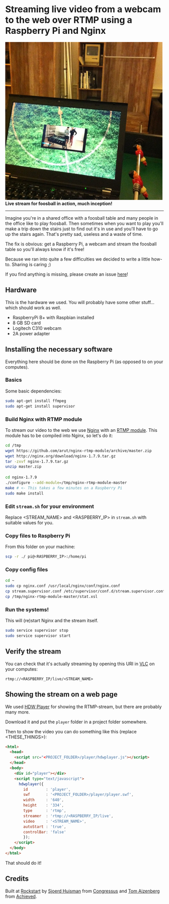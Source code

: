 # Streaming live video from a webcam to the web over RTMP using a Raspberry Pi and Nginx


![Live stream for foosball in action, much inception!](/livestream-working.jpg?raw=true "Live stream for foosball in action, much inception!")
**Live stream for foosball in action, much inception!**

- - - 

Imagine you're in a shared office with a foosball table and many people in the office like to play foosball. Then sometimes when you want to play you'll make a trip down the stairs just to find out it's in use and you'll have to go up the stairs again. That's pretty sad, useless and a waste of time. 

The fix is obvious: get a Raspberry Pi, a webcam and stream the foosball table so you'll always know if it's free!

Because we ran into quite a few difficulties we decided to write a little how-to. Sharing is caring ;)

If you find anything is missing, please create an issue [here](https://github.com/Tomtomgo/raspberry_livestream/issues)!

## Hardware

This is the hardware we used. You will probably have some other stuff... which should work as well.

- RaspberryPi B+ with Raspbian installed
- 8 GB SD card
- Logitech C310 webcam
- 2A power adapter

## Installing the necessary software

Everything here should be done on the Raspberry Pi (as opposed to on your computes). 

### Basics

Some basic dependencies:

```bash
sudo apt-get install ffmpeg
sudo apt-get install supervisor
```

### Build Nginx with RTMP module

To stream our video to the web we use [Nginx](http://nginx.org/) with an [RTMP module](https://github.com/arut/nginx-rtmp-module). This module has to be compiled into Nginx, so let's do it:

```bash
cd /tmp
wget https://github.com/arut/nginx-rtmp-module/archive/master.zip
wget http://nginx.org/download/nginx-1.7.9.tar.gz
tar -zxvf nginx-1.7.9.tar.gz
unzip master.zip

cd nginx-1.7.9
./configure --add-module=/tmp/nginx-rtmp-module-master
make # <- This takes a few minutes on a Raspberry Pi
sudo make install
```

### Edit `stream.sh` for your environment

Replace \<STREAM_NAME\> and \<RASPBERRY_IP\> in `stream.sh` with suitable values for you. 

### Copy files to Raspberry Pi

From this folder on your machine:

```bash
scp -r ./ pi@<RASPBERRY_IP>:/home/pi
```

### Copy config files

```bash
cd ~
sudo cp nginx.conf /usr/local/nginx/conf/nginx.conf
cp stream.supervisor.conf /etc/supervisor/conf.d/stream.supervisor.conf 
cp /tmp/nginx-rtmp-module-master/stat.xsl 
```

### Run the systems!

This will (re)start Nginx and the stream itself.

```bash
sudo service supervisor stop
sudo service supervisor start
```

## Verify the stream

You can check that it's actually streaming by opening this URI in [VLC](http://www.videolan.org/vlc/index.html) on your computes:

```uri
rtmp://<RASPBERRY_IP/live/<STREAM_NAME> 
```

## Showing the stream on a web page

We used [HDW Player](http://www.hdwplayer.com) for showing the RTMP-stream, but there are probably many more.

Download it and put the `player` folder in a project folder somewhere.

Then to show the video you can do something like this (replace <THESE_THINGS>):

```html
<html>
  <head>
    <script src="<PROJECT_FOLDER>/player/hdwplayer.js"></script>
  </head>
  <body>
    <div id="player"></div>
    <script type="text/javascript">
      hdwplayer({ 
        id        : 'player',
        swf       : '<PROJECT_FOLDER>/player/player.swf',
        width     : '640',
        height    : '334',
        type      : 'rtmp',
        streamer  : 'rtmp://<RASPBERRY_IP/live',
        video     : '<STREAM_NAME>',
        autoStart : 'true',
        controlBar: 'false'
        });
    </script>
  </body>
</html>
```

That should do it!

## Credits

Built at [Rockstart](http://rockstart.com) by [Sjoerd Huisman](https://github.com/shuisman) from [Congressus](https://www.congressus.nl/) and [Tom Aizenberg](https://github.com/Tomtomgo) from [Achieved](http://achieved.co).
